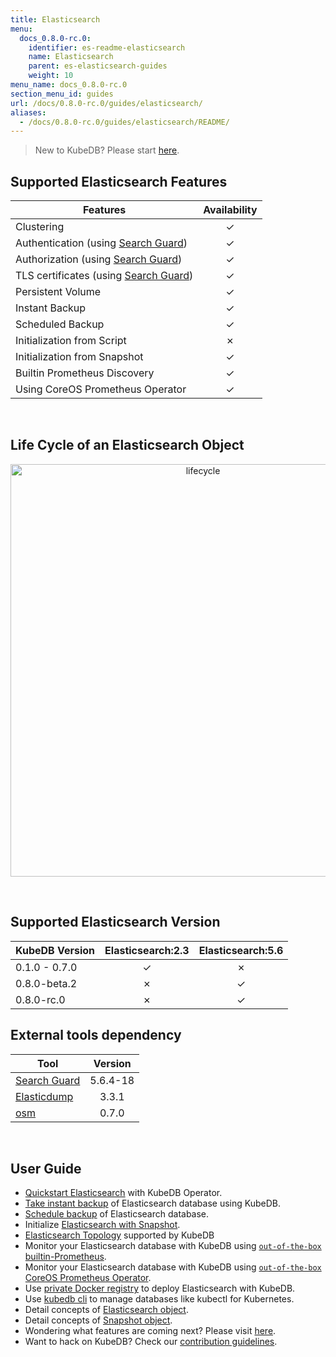 ```yaml
---
title: Elasticsearch
menu:
  docs_0.8.0-rc.0:
    identifier: es-readme-elasticsearch
    name: Elasticsearch
    parent: es-elasticsearch-guides
    weight: 10
menu_name: docs_0.8.0-rc.0
section_menu_id: guides
url: /docs/0.8.0-rc.0/guides/elasticsearch/
aliases:
  - /docs/0.8.0-rc.0/guides/elasticsearch/README/
---
```


> New to KubeDB? Please start [here](/docs/0.8.0-rc.0/concepts/README).

## Supported Elasticsearch Features

|Features                                               |Availability|
|-------------------------------------------------------|:----------:|
|Clustering                                             | &#10003;   |
|Authentication (using [Search Guard](https://github.com/floragunncom/search-guard))   | &#10003;   |
|Authorization (using [Search Guard](https://github.com/floragunncom/search-guard))    | &#10003;   |
|TLS certificates (using [Search Guard](https://github.com/floragunncom/search-guard)) | &#10003;   |
|Persistent Volume                                      | &#10003;   |
|Instant Backup                                         | &#10003;   |
|Scheduled Backup                                       | &#10003;   |
|Initialization from Script                             | &#10007;   |
|Initialization from Snapshot                           | &#10003;   |
|Builtin Prometheus Discovery                           | &#10003;   |
|Using CoreOS Prometheus Operator                       | &#10003;   |

<br/>

## Life Cycle of an Elasticsearch Object

<p align="center">
  <img alt="lifecycle"  src="/docs/0.8.0-rc.0/images/elasticsearch/lifecycle.png" width="600" height="660">
</p>

<br/>

## Supported Elasticsearch Version

| KubeDB Version | Elasticsearch:2.3 | Elasticsearch:5.6 |
|----------------|:------------:|:------------:|
| 0.1.0 - 0.7.0  | &#10003;     | &#10007;     |
| 0.8.0-beta.2   | &#10007;     | &#10003;     |
| 0.8.0-rc.0   | &#10007;     | &#10003;     |

## External tools dependency

|Tool                                                               |Version   |
|-------------------------------------------------------------------|:--------:|
|[Search Guard](https://github.com/floragunncom/search-guard)       | 5.6.4-18 |
|[Elasticdump](https://github.com/taskrabbit/elasticsearch-dump/)   | 3.3.1    |
|[osm](https://github.com/appscode/osm)                             | 0.7.0    |

<br/>

## User Guide

- [Quickstart Elasticsearch](/docs/0.8.0-rc.0/guides/elasticsearch/quickstart/quickstart) with KubeDB Operator.
- [Take instant backup](/docs/0.8.0-rc.0/guides/elasticsearch/snapshot/instant_backup) of Elasticsearch database using KubeDB.
- [Schedule backup](/docs/0.8.0-rc.0/guides/elasticsearch/snapshot/scheduled_backup)  of Elasticsearch database.
- Initialize [Elasticsearch with Snapshot](/docs/0.8.0-rc.0/guides/elasticsearch/initialization/snapshot_source).
- [Elasticsearch Topology](/docs/0.8.0-rc.0/guides/elasticsearch/clustering/topology) supported by KubeDB
- Monitor your Elasticsearch database with KubeDB using [`out-of-the-box` builtin-Prometheus](/docs/0.8.0-rc.0/guides/elasticsearch/monitoring/using-builtin-prometheus).
- Monitor your Elasticsearch database with KubeDB using [`out-of-the-box` CoreOS Prometheus Operator](/docs/0.8.0-rc.0/guides/elasticsearch/monitoring/using-coreos-prometheus-operator).
- Use [private Docker registry](/docs/0.8.0-rc.0/guides/elasticsearch/private-registry/using-private-registry) to deploy Elasticsearch with KubeDB.
- Use [kubedb cli](/docs/0.8.0-rc.0/guides/elasticsearch/cli/cli) to manage databases like kubectl for Kubernetes.
- Detail concepts of [Elasticsearch object](/docs/0.8.0-rc.0/concepts/databases/elasticsearch).
- Detail concepts of [Snapshot object](/docs/0.8.0-rc.0/concepts/snapshot).
- Wondering what features are coming next? Please visit [here](/docs/0.8.0-rc.0/roadmap).
- Want to hack on KubeDB? Check our [contribution guidelines](/docs/0.8.0-rc.0/CONTRIBUTING).

